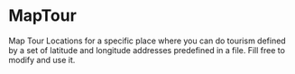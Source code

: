 # MapTour
Map Tour Locations for a specific place where you can do tourism defined by a set of latitude and longitude addresses predefined in a file. 
Fill free to modify and use it.
